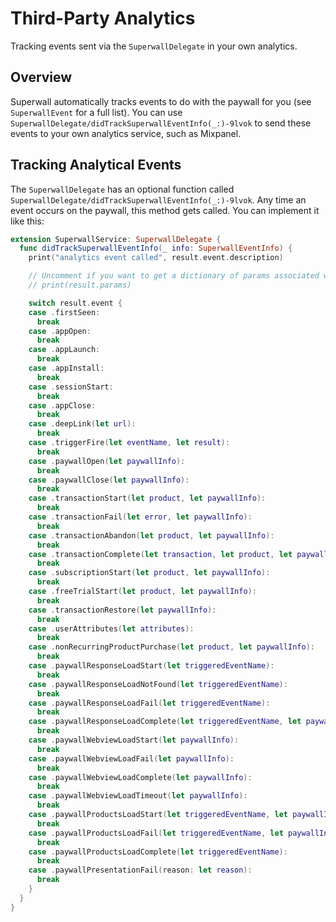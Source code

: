 # Third-Party Analytics

Tracking events sent via the ``SuperwallDelegate`` in your own analytics.

## Overview

Superwall automatically tracks events to do with the paywall for you (see ``SuperwallEvent`` for a full list). You can use ``SuperwallDelegate/didTrackSuperwallEventInfo(_:)-9lvok`` to send these events to your own analytics service, such as Mixpanel.

## Tracking Analytical Events

The ``SuperwallDelegate`` has an optional function called ``SuperwallDelegate/didTrackSuperwallEventInfo(_:)-9lvok``. Any time an event occurs on the paywall, this method gets called. You can implement it like this:

```swift
extension SuperwallService: SuperwallDelegate {
  func didTrackSuperwallEventInfo(_ info: SuperwallEventInfo) {
    print("analytics event called", result.event.description)

    // Uncomment if you want to get a dictionary of params associated with the event:
    // print(result.params)

    switch result.event {
    case .firstSeen:
      break
    case .appOpen:
      break
    case .appLaunch:
      break
    case .appInstall:
      break
    case .sessionStart:
      break
    case .appClose:
      break
    case .deepLink(let url):
      break
    case .triggerFire(let eventName, let result):
      break
    case .paywallOpen(let paywallInfo):
      break
    case .paywallClose(let paywallInfo):
      break
    case .transactionStart(let product, let paywallInfo):
      break
    case .transactionFail(let error, let paywallInfo):
      break
    case .transactionAbandon(let product, let paywallInfo):
      break
    case .transactionComplete(let transaction, let product, let paywallInfo):
      break
    case .subscriptionStart(let product, let paywallInfo):
      break
    case .freeTrialStart(let product, let paywallInfo):
      break
    case .transactionRestore(let paywallInfo):
      break
    case .userAttributes(let attributes):
      break
    case .nonRecurringProductPurchase(let product, let paywallInfo):
      break
    case .paywallResponseLoadStart(let triggeredEventName):
      break
    case .paywallResponseLoadNotFound(let triggeredEventName):
      break
    case .paywallResponseLoadFail(let triggeredEventName):
      break
    case .paywallResponseLoadComplete(let triggeredEventName, let paywallInfo):
      break
    case .paywallWebviewLoadStart(let paywallInfo):
      break
    case .paywallWebviewLoadFail(let paywallInfo):
      break
    case .paywallWebviewLoadComplete(let paywallInfo):
      break
    case .paywallWebviewLoadTimeout(let paywallInfo):
      break
    case .paywallProductsLoadStart(let triggeredEventName, let paywallInfo):
      break
    case .paywallProductsLoadFail(let triggeredEventName, let paywallInfo):
      break
    case .paywallProductsLoadComplete(let triggeredEventName):
      break
    case .paywallPresentationFail(reason: let reason):
      break
    }
  }
}
```
